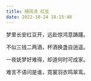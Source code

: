 ```yaml
---
title: 随风流 红豆
date: 2022-10-24 18:15:48
---
```


梦里长安红豆开，远赴惊鸿意踌躇。

不似三钱二两酒，杯酒换盏自逍遥。
    
一夜妩梦好难得，却道何时可成家。
    
难言不语问是谁，霓裳羽衣鸣翠鸾。



